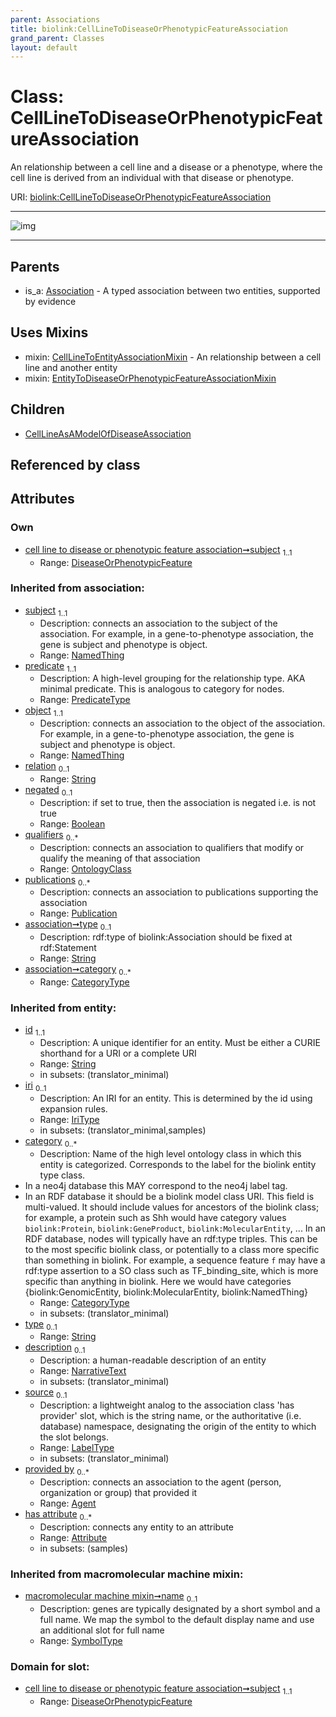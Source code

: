 ```yaml
---
parent: Associations
title: biolink:CellLineToDiseaseOrPhenotypicFeatureAssociation
grand_parent: Classes
layout: default
---
```


# Class: CellLineToDiseaseOrPhenotypicFeatureAssociation


An relationship between a cell line and a disease or a phenotype, where the cell line is derived from an individual with that disease or phenotype.

URI: [biolink:CellLineToDiseaseOrPhenotypicFeatureAssociation](https://w3id.org/biolink/vocab/CellLineToDiseaseOrPhenotypicFeatureAssociation)


---

![img](https://yuml.me/diagram/nofunky;dir:TB/class/[Publication],[OntologyClass],[NamedThing],[EntityToDiseaseOrPhenotypicFeatureAssociationMixin],[DiseaseOrPhenotypicFeature],[CellLineToEntityAssociationMixin],[DiseaseOrPhenotypicFeature]%3Csubject%201..1-%20[CellLineToDiseaseOrPhenotypicFeatureAssociation%7Cpredicate(i):predicate_type;relation(i):string%20%3F;negated(i):boolean%20%3F;type(i):string%20%3F;category(i):category_type%20%2A;id(i):string;iri(i):iri_type%20%3F;name(i):label_type%20%3F;description(i):narrative_text%20%3F;source(i):label_type%20%3F],[CellLineToDiseaseOrPhenotypicFeatureAssociation]uses%20-.-%3E[CellLineToEntityAssociationMixin],[CellLineToDiseaseOrPhenotypicFeatureAssociation]uses%20-.-%3E[EntityToDiseaseOrPhenotypicFeatureAssociationMixin],[CellLineToDiseaseOrPhenotypicFeatureAssociation]%5E-[CellLineAsAModelOfDiseaseAssociation],[Association]%5E-[CellLineToDiseaseOrPhenotypicFeatureAssociation],[CellLineAsAModelOfDiseaseAssociation],[Attribute],[Association],[Agent])

---


## Parents

 *  is_a: [Association](Association.md) - A typed association between two entities, supported by evidence

## Uses Mixins

 *  mixin: [CellLineToEntityAssociationMixin](CellLineToEntityAssociationMixin.md) - An relationship between a cell line and another entity
 *  mixin: [EntityToDiseaseOrPhenotypicFeatureAssociationMixin](EntityToDiseaseOrPhenotypicFeatureAssociationMixin.md)

## Children

 * [CellLineAsAModelOfDiseaseAssociation](CellLineAsAModelOfDiseaseAssociation.md)

## Referenced by class


## Attributes


### Own

 * [cell line to disease or phenotypic feature association➞subject](cell_line_to_disease_or_phenotypic_feature_association_subject.md)  <sub>1..1</sub>
     * Range: [DiseaseOrPhenotypicFeature](DiseaseOrPhenotypicFeature.md)

### Inherited from association:

 * [subject](subject.md)  <sub>1..1</sub>
     * Description: connects an association to the subject of the association. For example, in a gene-to-phenotype association, the gene is subject and phenotype is object.
     * Range: [NamedThing](NamedThing.md)
 * [predicate](predicate.md)  <sub>1..1</sub>
     * Description: A high-level grouping for the relationship type. AKA minimal predicate. This is analogous to category for nodes.
     * Range: [PredicateType](types/PredicateType.md)
 * [object](object.md)  <sub>1..1</sub>
     * Description: connects an association to the object of the association. For example, in a gene-to-phenotype association, the gene is subject and phenotype is object.
     * Range: [NamedThing](NamedThing.md)
 * [relation](relation.md)  <sub>0..1</sub>
     * Range: [String](types/String.md)
 * [negated](negated.md)  <sub>0..1</sub>
     * Description: if set to true, then the association is negated i.e. is not true
     * Range: [Boolean](types/Boolean.md)
 * [qualifiers](qualifiers.md)  <sub>0..\*</sub>
     * Description: connects an association to qualifiers that modify or qualify the meaning of that association
     * Range: [OntologyClass](OntologyClass.md)
 * [publications](publications.md)  <sub>0..\*</sub>
     * Description: connects an association to publications supporting the association
     * Range: [Publication](Publication.md)
 * [association➞type](association_type.md)  <sub>0..1</sub>
     * Description: rdf:type of biolink:Association should be fixed at rdf:Statement
     * Range: [String](types/String.md)
 * [association➞category](association_category.md)  <sub>0..\*</sub>
     * Range: [CategoryType](types/CategoryType.md)

### Inherited from entity:

 * [id](id.md)  <sub>1..1</sub>
     * Description: A unique identifier for an entity. Must be either a CURIE shorthand for a URI or a complete URI
     * Range: [String](types/String.md)
     * in subsets: (translator_minimal)
 * [iri](iri.md)  <sub>0..1</sub>
     * Description: An IRI for an entity. This is determined by the id using expansion rules.
     * Range: [IriType](types/IriType.md)
     * in subsets: (translator_minimal,samples)
 * [category](category.md)  <sub>0..\*</sub>
     * Description: Name of the high level ontology class in which this entity is categorized. Corresponds to the label for the biolink entity type class.
 * In a neo4j database this MAY correspond to the neo4j label tag.
 * In an RDF database it should be a biolink model class URI.
This field is multi-valued. It should include values for ancestors of the biolink class; for example, a protein such as Shh would have category values `biolink:Protein`, `biolink:GeneProduct`, `biolink:MolecularEntity`, ...
In an RDF database, nodes will typically have an rdf:type triples. This can be to the most specific biolink class, or potentially to a class more specific than something in biolink. For example, a sequence feature `f` may have a rdf:type assertion to a SO class such as TF_binding_site, which is more specific than anything in biolink. Here we would have categories {biolink:GenomicEntity, biolink:MolecularEntity, biolink:NamedThing}
     * Range: [CategoryType](types/CategoryType.md)
     * in subsets: (translator_minimal)
 * [type](type.md)  <sub>0..1</sub>
     * Range: [String](types/String.md)
 * [description](description.md)  <sub>0..1</sub>
     * Description: a human-readable description of an entity
     * Range: [NarrativeText](types/NarrativeText.md)
     * in subsets: (translator_minimal)
 * [source](source.md)  <sub>0..1</sub>
     * Description: a lightweight analog to the association class 'has provider' slot, which is the string name, or the authoritative (i.e. database) namespace, designating the origin of the entity to which the slot belongs.
     * Range: [LabelType](types/LabelType.md)
     * in subsets: (translator_minimal)
 * [provided by](provided_by.md)  <sub>0..\*</sub>
     * Description: connects an association to the agent (person, organization or group) that provided it
     * Range: [Agent](Agent.md)
 * [has attribute](has_attribute.md)  <sub>0..\*</sub>
     * Description: connects any entity to an attribute
     * Range: [Attribute](Attribute.md)
     * in subsets: (samples)

### Inherited from macromolecular machine mixin:

 * [macromolecular machine mixin➞name](macromolecular_machine_mixin_name.md)  <sub>0..1</sub>
     * Description: genes are typically designated by a short symbol and a full name. We map the symbol to the default display name and use an additional slot for full name
     * Range: [SymbolType](types/SymbolType.md)

### Domain for slot:

 * [cell line to disease or phenotypic feature association➞subject](cell_line_to_disease_or_phenotypic_feature_association_subject.md)  <sub>1..1</sub>
     * Range: [DiseaseOrPhenotypicFeature](DiseaseOrPhenotypicFeature.md)
